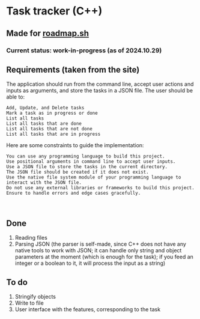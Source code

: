 # Task tracker (C++)
## Made for [roadmap.sh](https://roadmap.sh/projects/task-tracker)
### Current status: work-in-progress (as of 2024.10.29)
## Requirements (taken from the site)
The application should run from the command line, accept user actions and inputs as arguments, and store the tasks in a JSON file. The user should be able to:

    Add, Update, and Delete tasks
    Mark a task as in progress or done
    List all tasks
    List all tasks that are done
    List all tasks that are not done
    List all tasks that are in progress

Here are some constraints to guide the implementation:

    You can use any programming language to build this project.
    Use positional arguments in command line to accept user inputs.
    Use a JSON file to store the tasks in the current directory.
    The JSON file should be created if it does not exist.
    Use the native file system module of your programming language to interact with the JSON file.
    Do not use any external libraries or frameworks to build this project.
    Ensure to handle errors and edge cases gracefully.
<br>

## Done
1. Reading files
1. Parsing JSON (the parser is self-made, since C++ does not have any native tools to work with JSON; it can handle only string and object parameters at the moment (which is enough for the task); if you feed an integer or a boolean to it, it will process the input as a string)
## To do
1. Stringify objects
1. Write to file
1. User interface with the features, corresponding to the task